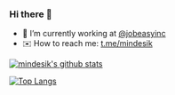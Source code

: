 ### Hi there 👋

- 💼 I’m currently working at [@jobeasyinc](https://github.com/jobeasyinc)
- ✉️ How to reach me: [t.me/mindesik](https://t.me/mindesik)

[![mindesik's github stats](https://github-readme-stats.vercel.app/api?username=mindesik&count_private=true&hide_title=true&show_icons=true)](https://github.com/mindesik)

[![Top Langs](https://github-readme-stats.vercel.app/api/top-langs/?username=mindesik&layout=compact&count_private=true&hide_title=true&show_icons=true)](https://github.com/mindesik)

